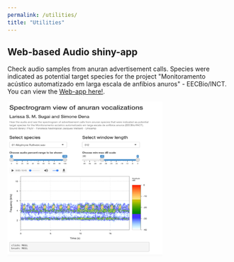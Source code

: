 ```yaml
---
permalink: /utilities/
title: "Utilities"
---
```


## Web-based Audio shiny-app

Check audio samples from anuran advertisement calls. Species were indicated as potential target species for the project "Monitoramento acústico automatizado em larga escala de anfíbios anuros" -  EECBio/INCT.
You can view the [Web-app here!](https://sugailsm.shinyapps.io/guide_calls_INCT/).


<p align="left">
  <img src="/images/utilities/web_app.png" height="350" width="350" />
</p>
